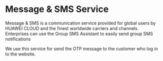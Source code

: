 # Message & SMS Service​

Message & SMS is a communication service provided for global users by HUAWEI CLOUD and the finest worldwide carriers and channels. Enterprises can use the Group SMS Assistant to easily send group SMS notifications​

We use this service for send the OTP message to the customer who log in to the website.
